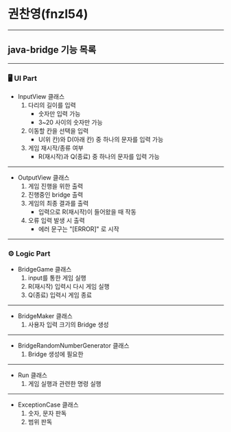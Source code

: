 # 권찬영(fnzl54)
___
## java-bridge 기능 목록
___

### 🖥️ UI Part
- InputView 클래스
    1. 다리의 길이를 입력
        - 숫자만 입력 가능
        - 3~20 사이의 숫자만 가능
    2. 이동할 칸을 선택을 입력
        - U(위 칸)와 D(아래 칸) 중 하나의 문자를 입력 가능
    3. 게임 재시작/종류 여부
        - R(재시작)과 Q(종료) 중 하나의 문자를 입력 가능
___
- OutputView 클래스
    1. 게임 진행을 위한 출력
    2. 진행중인 bridge 출력
    3. 게임의 최종 결과를 출력
        - 입력으로 R(재시작)이 들어왔을 때 작동
    4. 오류 입력 발생 시 출력
        - 에러 문구는 "[ERROR]" 로 시작
___

### ⚙️ Logic Part
- BridgeGame 클래스
    1. input를 통한 게임 실행
    2. R(재시작) 입력시 다시 게임 실행
    3. Q(종료) 입력시 게임 종료
___
- BridgeMaker 클래스
    1. 사용자 입력 크기의 Bridge 생성
___
- BridgeRandomNumberGenerator 클래스
    1. Bridge 생성에 필요한
___
- Run 클래스
    1. 게임 실행과 관련한 명령 실행
___
- ExceptionCase 클래스
    1. 숫자, 문자 판독
    2. 범위 판독

